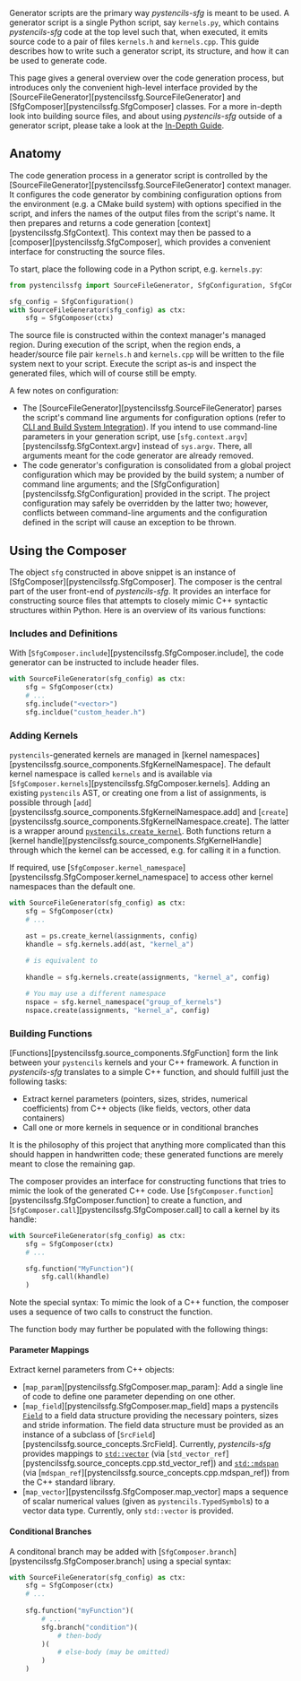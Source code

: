 
Generator scripts are the primary way *pystencils-sfg* is meant to be used.
A generator script is a single Python script, say `kernels.py`, which contains *pystencils-sfg*
code at the top level such that, when executed, it emits source code to a pair of files `kernels.h`
and `kernels.cpp`. This guide describes how to write such a generator script, its structure, and how
it can be used to generate code.

This page gives a general overview over the code generation process, but introduces only the
convenient high-level interface provided by the [SourceFileGenerator][pystencilssfg.SourceFileGenerator]
and [SfgComposer][pystencilssfg.SfgComposer] classes.
For a more in-depth look into building source files, and about using *pystencils-sfg* outside
of a generator script, please take a look at the [In-Depth Guide](building.md).

## Anatomy

The code generation process in a generator script is controlled by the
[SourceFileGenerator][pystencilssfg.SourceFileGenerator] context manager.
It configures the code generator by combining configuration options from the 
environment (e.g. a CMake build system) with options specified in the script,
and infers the names of the output files from the script's name.
It then prepares and returns a code generation [context][pystencilssfg.SfgContext].
This context may then be passed to a [composer][pystencilssfg.SfgComposer],
which provides a convenient interface for constructing the source files.

To start, place the following code in a Python script, e.g. `kernels.py`:

```Python
from pystencilssfg import SourceFileGenerator, SfgConfiguration, SfgComposer

sfg_config = SfgConfiguration()
with SourceFileGenerator(sfg_config) as ctx:
    sfg = SfgComposer(ctx)

```

The source file is constructed within the context manager's managed region.
During execution of the script, when the region ends, a header/source file pair
`kernels.h` and `kernels.cpp` will be written to the file system next to your script.
Execute the script as-is and inspect the generated files, which will of course
still be empty.

A few notes on configuration:

 - The [SourceFileGenerator][pystencilssfg.SourceFileGenerator] parses the script's command line arguments
   for configuration options (refer to [CLI and Build System Integration](cli_and_build_system.md)).
   If you intend to use command-line parameters in your
   generation script, use [`sfg.context.argv`][pystencilssfg.SfgContext.argv] instead of `sys.argv`.
   There, all arguments meant for the code generator are already removed.
 - The code generator's configuration is consolidated from a global project configuration which may
   be provided by the build system; a number of command line arguments; and the
   [SfgConfiguration][pystencilssfg.SfgConfiguration] provided in the script.
   The project configuration may safely be overridden by the latter two; however, conflicts
   between command-line arguments and the configuration defined in the script will cause
   an exception to be thrown.

## Using the Composer

The object `sfg` constructed in above snippet is an instance of [SfgComposer][pystencilssfg.SfgComposer].
The composer is the central part of the user front-end of *pystencils-sfg*.
It provides an interface for constructing source files that attempts to closely mimic
C++ syntactic structures within Python.
Here is an overview of its various functions:

### Includes and Definitions

With [`SfgComposer.include`][pystencilssfg.SfgComposer.include], the code generator can be instructed
to include header files. 

```Python
with SourceFileGenerator(sfg_config) as ctx:
    sfg = SfgComposer(ctx)
    # ...
    sfg.include("<vector>")
    sfg.incldue("custom_header.h")
```

### Adding Kernels

`pystencils`-generated kernels are managed in
[kernel namespaces][pystencilssfg.source_components.SfgKernelNamespace].
The default kernel namespace is called `kernels` and is available via
[`SfgComposer.kernels`][pystencilssfg.SfgComposer.kernels].
Adding an existing `pystencils` AST, or creating one from a list of assignments, is possible
through [`add`][pystencilssfg.source_components.SfgKernelNamespace.add]
and [`create`][pystencilssfg.source_components.SfgKernelNamespace.create].
The latter is a wrapper around
[`pystencils.create_kernel`](
https://pycodegen.pages.i10git.cs.fau.de/pystencils/sphinx/kernel_compile_and_call.html#pystencils.create_kernel
).
Both functions return a [kernel handle][pystencilssfg.source_components.SfgKernelHandle]
through which the kernel can be accessed, e.g. for calling it in a function.

If required, use [`SfgComposer.kernel_namespace`][pystencilssfg.SfgComposer.kernel_namespace]
to access other kernel namespaces than the default one.

```Python
with SourceFileGenerator(sfg_config) as ctx:
    sfg = SfgComposer(ctx)
    # ...

    ast = ps.create_kernel(assignments, config)
    khandle = sfg.kernels.add(ast, "kernel_a")
    
    # is equivalent to
    
    khandle = sfg.kernels.create(assignments, "kernel_a", config)

    # You may use a different namespace
    nspace = sfg.kernel_namespace("group_of_kernels")
    nspace.create(assignments, "kernel_a", config)
```

### Building Functions

[Functions][pystencilssfg.source_components.SfgFunction] form the link between your `pystencils` kernels
and your C++ framework. A function in *pystencils-sfg* translates to a simple C++ function, and should
fulfill just the following tasks:

 - Extract kernel parameters (pointers, sizes, strides, numerical coefficients)
   from C++ objects (like fields, vectors, other data containers)
 - Call one or more kernels in sequence or in conditional branches

It is the philosophy of this project that anything more complicated than this should happen in handwritten
code; these generated functions are merely meant to close the remaining gap.

The composer provides an interface for constructing functions that tries to mimic the look of the generated C++
code.
Use [`SfgComposer.function`][pystencilssfg.SfgComposer.function] to create a function,
and [`SfgComposer.call`][pystencilssfg.SfgComposer.call] to call a kernel by its handle:

```Python
with SourceFileGenerator(sfg_config) as ctx:
    sfg = SfgComposer(ctx)
    # ...

    sfg.function("MyFunction")(
        sfg.call(khandle)
    )
```

Note the special syntax: To mimic the look of a C++ function, the composer uses a sequence of two calls
to construct the function.

The function body may further be populated with the following things:

#### Parameter Mappings

Extract kernel parameters from C++ objects:

 - [`map_param`][pystencilssfg.SfgComposer.map_param]: Add a single line of code to define one parameter
   depending on one other.
 - [`map_field`][pystencilssfg.SfgComposer.map_field] maps a pystencils
   [`Field`](https://pycodegen.pages.i10git.cs.fau.de/pystencils/sphinx/field.html)
   to a field data structure providing the necessary pointers, sizes and stride information.
   The field data structure must be provided as an instance of a subclass of
   [`SrcField`][pystencilssfg.source_concepts.SrcField].
   Currently, *pystencils-sfg* provides mappings to 
   [`std::vector`](https://en.cppreference.com/w/cpp/container/vector)
   (via [`std_vector_ref`][pystencilssfg.source_concepts.cpp.std_vector_ref])
   and
   [`std::mdspan`](https://en.cppreference.com/w/cpp/container/mdspan)
   (via [`mdspan_ref`][pystencilssfg.source_concepts.cpp.mdspan_ref])
   from the C++ standard library.
 - [`map_vector`][pystencilssfg.SfgComposer.map_vector] maps a sequence of scalar numerical values
   (given as `pystencils.TypedSymbol`s) to a vector data type. Currently, only `std::vector` is provided.

#### Conditional Branches

A conditonal branch may be added with [`SfgComposer.branch`][pystencilssfg.SfgComposer.branch]
using a special syntax:

```Python
with SourceFileGenerator(sfg_config) as ctx:
    sfg = SfgComposer(ctx)
    # ...
    
    sfg.function("myFunction")(
        # ...
        sfg.branch("condition")(
            # then-body
        )(
            # else-body (may be omitted)
        )
    )
    
```